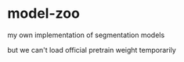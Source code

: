 # model-zoo
my own implementation of segmentation models

but we can't load official pretrain weight temporarily
